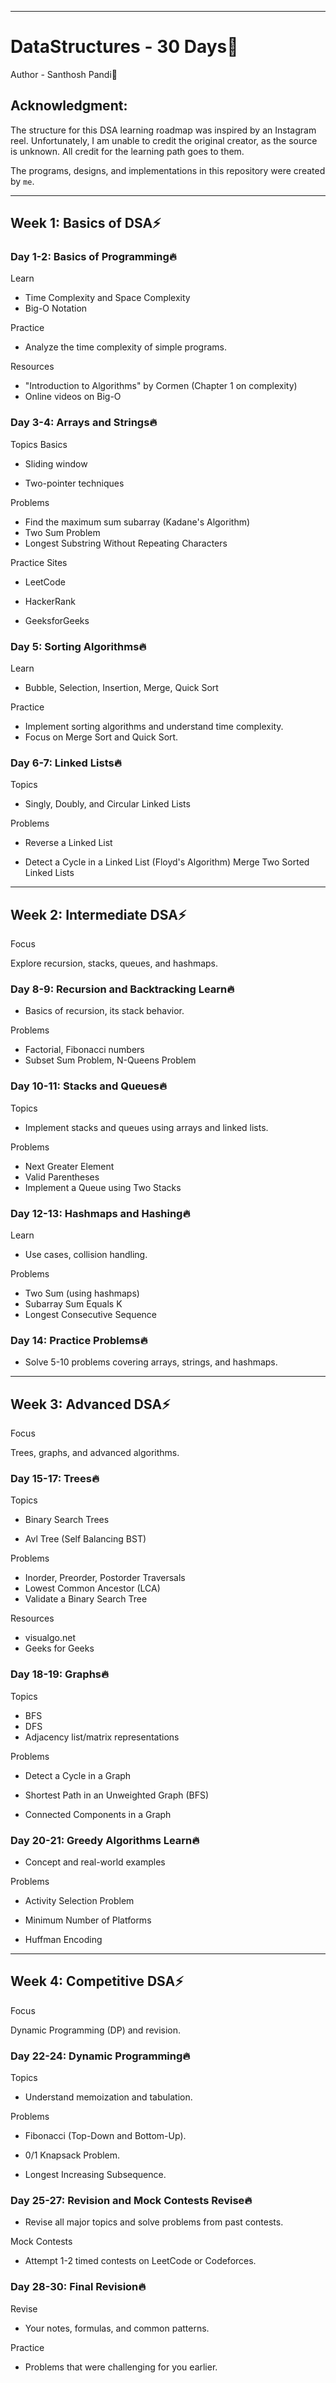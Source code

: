 <link rel="stylesheet" href="styles.css">

*** 
# DataStructures - <y>30 Days🚀
 Author - <y>Santhosh Pandi🦊

 ## Acknowledgment:

The structure for this DSA learning roadmap was inspired by an Instagram reel. Unfortunately, I am unable to credit the original creator, as the source is unknown. All credit for the learning path goes to them.

The programs, designs, and implementations in this repository were created by `me`.

***
 ## Week 1: Basics of DSA⚡

### <r> Day 1-2: Basics of Programming🔥

Learn

- <o> Time Complexity and Space Complexity
- <o> Big-O Notation

Practice

- Analyze the time complexity of simple programs. 

Resources

- "Introduction to Algorithms" by Cormen (Chapter 1 on complexity)
- Online videos on Big-O

### <r> Day 3-4: Arrays and Strings🔥

Topics Basics

- <o>Sliding window

- <o>Two-pointer techniques

Problems

- Find the maximum sum subarray (Kadane's Algorithm)
- Two Sum Problem
- Longest Substring Without Repeating Characters 

Practice Sites

- LeetCode

- HackerRank

- GeeksforGeeks

### <r> Day 5: Sorting Algorithms🔥

Learn

- <o> Bubble, Selection, Insertion, Merge, Quick Sort 

Practice
- Implement sorting algorithms and understand time complexity. 
- Focus on Merge Sort and Quick Sort.

### <r> Day 6-7: Linked Lists🔥

Topics

- <o>Singly, Doubly, and Circular Linked Lists 

Problems
- Reverse a Linked List

- Detect a Cycle in a Linked List (Floyd's Algorithm) Merge Two Sorted Linked Lists

***
## Week 2: Intermediate DSA⚡

Focus

Explore recursion, stacks, queues, and hashmaps.

### <r> Day 8-9: Recursion and Backtracking Learn🔥

- <o>Basics of recursion, its stack behavior. 

Problems

- Factorial, Fibonacci numbers
- Subset Sum Problem, N-Queens Problem


### <r> Day 10-11: Stacks and Queues🔥

Topics

- <o>Implement stacks and queues using arrays and linked lists. 

Problems
- Next Greater Element
- Valid Parentheses
- Implement a Queue using Two Stacks

### <r> Day 12-13: Hashmaps and Hashing🔥

Learn
- <o>Use cases, collision handling.

Problems

- Two Sum (using hashmaps)
- Subarray Sum Equals K
- Longest Consecutive Sequence

### <r> Day 14: Practice Problems🔥

- <o>Solve 5-10 problems covering arrays, strings, and hashmaps.

***
## Week 3: Advanced DSA⚡

Focus

Trees, graphs, and advanced algorithms.

### <r> Day 15-17: Trees🔥

Topics

- <o> Binary Search Trees

- <o> Avl Tree (Self Balancing BST)

Problems

- Inorder, Preorder, Postorder Traversals
- Lowest Common Ancestor (LCA)
- Validate a Binary Search Tree

Resources

- visualgo.net
- Geeks for Geeks

### <r> Day 18-19: Graphs🔥

Topics

- <o> BFS
- <o> DFS
- <o>Adjacency list/matrix representations

Problems

- Detect a Cycle in a Graph

- Shortest Path in an Unweighted Graph (BFS)

- Connected Components in a Graph

### <r> Day 20-21: Greedy Algorithms Learn🔥

- <o>Concept and real-world examples

Problems

- Activity Selection Problem

- Minimum Number of Platforms 
- Huffman Encoding

***
## Week 4: Competitive DSA⚡

Focus

Dynamic Programming (DP) and revision.

### <r> Day 22-24: Dynamic Programming🔥

Topics

- <o>Understand memoization and tabulation.

 Problems

- Fibonacci (Top-Down and Bottom-Up).

- 0/1 Knapsack Problem.

- Longest Increasing Subsequence.

### <r> Day 25-27: Revision and Mock Contests Revise🔥

- <o>Revise all major topics and solve problems from past contests.

 Mock Contests
- Attempt 1-2 timed contests on LeetCode or Codeforces.


### <r> Day 28-30: Final Revision🔥

Revise

- <o>Your notes, formulas, and common patterns. 

Practice
- Problems that were challenging for you earlier.